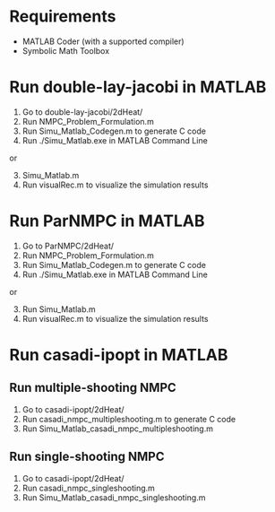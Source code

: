 # Requirements
- MATLAB Coder (with a supported compiler)
- Symbolic Math Toolbox

# Run double-lay-jacobi in MATLAB
1. Go to double-lay-jacobi/2dHeat/
2. Run NMPC_Problem_Formulation.m
3. Run Simu_Matlab_Codegen.m to generate C code
4. Run ./Simu_Matlab.exe in MATLAB Command Line

or 

3. Simu_Matlab.m
4. Run visualRec.m to visualize the simulation results


# Run ParNMPC in MATLAB
1. Go to ParNMPC/2dHeat/
2. Run NMPC_Problem_Formulation.m
3. Run Simu_Matlab_Codegen.m to generate C code
4. Run ./Simu_Matlab.exe in MATLAB Command Line

or 

3. Run Simu_Matlab.m
4. Run visualRec.m to visualize the simulation results


# Run casadi-ipopt in MATLAB
## Run multiple-shooting NMPC
1. Go to casadi-ipopt/2dHeat/
2. Run casadi_nmpc_multipleshooting.m to generate C code
3. Run Simu_Matlab_casadi_nmpc_multipleshooting.m

## Run single-shooting NMPC
1. Go to casadi-ipopt/2dHeat/
2. Run casadi_nmpc_singleshooting.m
3. Run Simu_Matlab_casadi_nmpc_singleshooting.m
